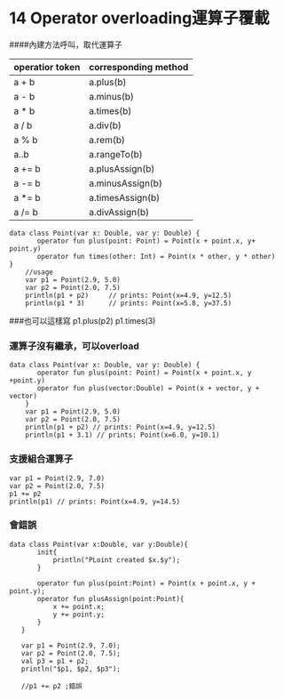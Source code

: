 # 14 Operator overloading運算子覆載

####內建方法呼叫，取代運算子

| operatior token | corresponding method |
| ----------- | ------------- |
| a + b | a.plus(b) |
| a - b | a.minus(b) |
| a * b | a.times(b) |
| a / b | a.div(b) |
| a % b | a.rem(b) |
| a..b | a.rangeTo(b) |
| a += b | a.plusAssign(b) |
| a -= b | a.minusAssign(b) |
| a *= b | a.timesAssign(b) |
| a /= b | a.divAssign(b) |


	data class Point(var x: Double, var y: Double) {
	       operator fun plus(point: Point) = Point(x + point.x, y+ point.y)
	       operator fun times(other: Int) = Point(x * other, y * other)
	}
	    //usage
	    var p1 = Point(2.9, 5.0)
	    var p2 = Point(2.0, 7.5)
	    println(p1 + p2)     // prints: Point(x=4.9, y=12.5)
	    println(p1 * 3)      // prints: Point(x=5.8, y=37.5)

###也可以這樣寫
	p1.plus(p2)
	p1.times(3)

### 運算子沒有繼承，可以overload
	data class Point(var x: Double, var y: Double) {
	       operator fun plus(point: Point) = Point(x + point.x, y +point.y)
	       operator fun plus(vector:Double) = Point(x + vector, y + vector)
	    }
	    var p1 = Point(2.9, 5.0)
	    var p2 = Point(2.0, 7.5)
	    println(p1 + p2) // prints: Point(x=4.9, y=12.5)
	    println(p1 + 3.1) // prints: Point(x=6.0, y=10.1)

### 支援組合運算子
	var p1 = Point(2.9, 7.0)
	var p2 = Point(2.0, 7.5)
	p1 += p2
	println(p1) // prints: Point(x=4.9, y=14.5)
	

### 會錯誤
	data class Point(var x:Double, var y:Double){
	       init{
	           println("PLoint created $x.$y");
	       }
	       
	       operator fun plus(point:Point) = Point(x + point.x, y + point.y);
	       operator fun plusAssign(point:Point){
	           x += point.x;
	           y += point.y;
	       }
	   }
	   
	   var p1 = Point(2.9, 7.0);
	   var p2 = Point(2.0, 7.5);
	   val p3 = p1 + p2;
	   println("$p1, $p2, $p3");
	    
	   //p1 += p2 ;錯誤
	
